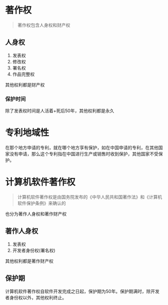 # 著作权

> 著作权包含人身权和财产权

## 人身权

1. 发表权
2. 修改权
3. 署名权
4. 作品完整权

其他权利都是财产权

### 保护时间

除了发表权时间是人活着+死后50年，其他权利都是永久

# 专利地域性

在那个地方申请的专利，就在哪个地方享有保护，如在中国申请的专利，在其他国家没有申请，那么这个专利指在中国进行生产或销售时收到保护，其他国家不受保护。

# 计算机软件著作权

> 计算机软件著作权是由国务院发布的《中华人民共和国著作法》和《计算机软件保护条例》来确认的

也分为著作人身权和著作财产权

## 著作人身权

1. 发表权
2. 开发者身份权(署名权)

其他权利都是著作财产权

## 保护期

计算机软件著作权自软件开发完成之日起，保护期为50年。保护期满时，除开发者身份权以外，其他权利终止。
